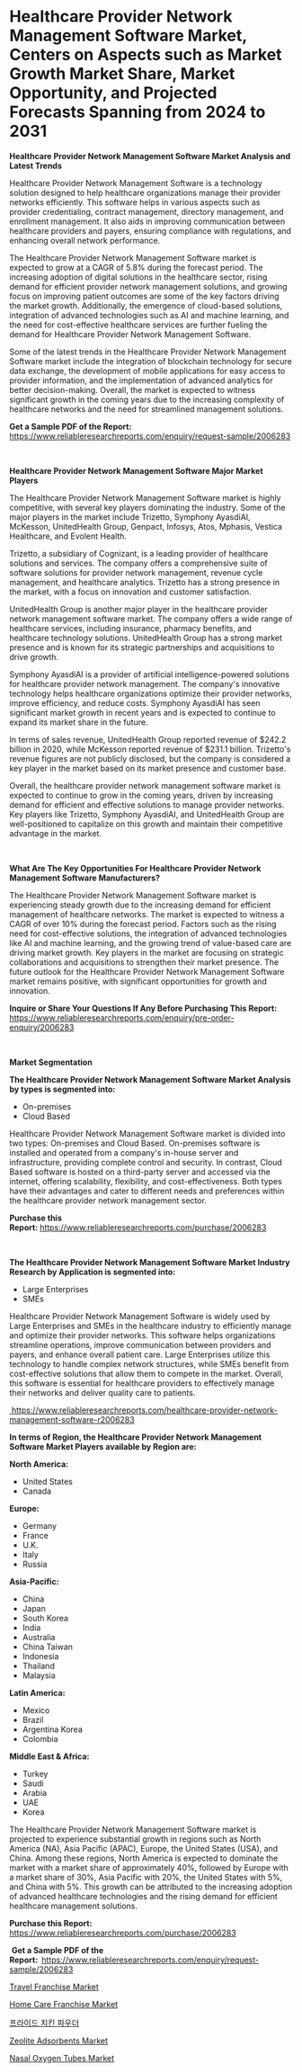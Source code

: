 <p><h1>Healthcare Provider Network Management Software Market, Centers on Aspects such as Market Growth Market Share, Market Opportunity, and Projected Forecasts Spanning from 2024 to 2031</h1></p><p><strong>Healthcare Provider Network Management Software Market Analysis and Latest Trends</strong></p>
<p><p>Healthcare Provider Network Management Software is a technology solution designed to help healthcare organizations manage their provider networks efficiently. This software helps in various aspects such as provider credentialing, contract management, directory management, and enrollment management. It also aids in improving communication between healthcare providers and payers, ensuring compliance with regulations, and enhancing overall network performance.</p><p>The Healthcare Provider Network Management Software market is expected to grow at a CAGR of 5.8% during the forecast period. The increasing adoption of digital solutions in the healthcare sector, rising demand for efficient provider network management solutions, and growing focus on improving patient outcomes are some of the key factors driving the market growth. Additionally, the emergence of cloud-based solutions, integration of advanced technologies such as AI and machine learning, and the need for cost-effective healthcare services are further fueling the demand for Healthcare Provider Network Management Software.</p><p>Some of the latest trends in the Healthcare Provider Network Management Software market include the integration of blockchain technology for secure data exchange, the development of mobile applications for easy access to provider information, and the implementation of advanced analytics for better decision-making. Overall, the market is expected to witness significant growth in the coming years due to the increasing complexity of healthcare networks and the need for streamlined management solutions.</p></p>
<p><strong>Get a Sample PDF of the Report:&nbsp;</strong> <a href="https://www.reliableresearchreports.com/enquiry/request-sample/2006283">https://www.reliableresearchreports.com/enquiry/request-sample/2006283</a></p>
<p>&nbsp;</p>
<p><strong>Healthcare Provider Network Management Software Major Market Players</strong></p>
<p><p>The Healthcare Provider Network Management Software market is highly competitive, with several key players dominating the industry. Some of the major players in the market include Trizetto, Symphony AyasdiAI, McKesson, UnitedHealth Group, Genpact, Infosys, Atos, Mphasis, Vestica Healthcare, and Evolent Health.</p><p>Trizetto, a subsidiary of Cognizant, is a leading provider of healthcare solutions and services. The company offers a comprehensive suite of software solutions for provider network management, revenue cycle management, and healthcare analytics. Trizetto has a strong presence in the market, with a focus on innovation and customer satisfaction.</p><p>UnitedHealth Group is another major player in the healthcare provider network management software market. The company offers a wide range of healthcare services, including insurance, pharmacy benefits, and healthcare technology solutions. UnitedHealth Group has a strong market presence and is known for its strategic partnerships and acquisitions to drive growth.</p><p>Symphony AyasdiAI is a provider of artificial intelligence-powered solutions for healthcare provider network management. The company's innovative technology helps healthcare organizations optimize their provider networks, improve efficiency, and reduce costs. Symphony AyasdiAI has seen significant market growth in recent years and is expected to continue to expand its market share in the future.</p><p>In terms of sales revenue, UnitedHealth Group reported revenue of $242.2 billion in 2020, while McKesson reported revenue of $231.1 billion. Trizetto's revenue figures are not publicly disclosed, but the company is considered a key player in the market based on its market presence and customer base.</p><p>Overall, the healthcare provider network management software market is expected to continue to grow in the coming years, driven by increasing demand for efficient and effective solutions to manage provider networks. Key players like Trizetto, Symphony AyasdiAI, and UnitedHealth Group are well-positioned to capitalize on this growth and maintain their competitive advantage in the market.</p></p>
<p>&nbsp;</p>
<p><strong>What Are The Key Opportunities For Healthcare Provider Network Management Software Manufacturers?</strong></p>
<p><p>The Healthcare Provider Network Management Software market is experiencing steady growth due to the increasing demand for efficient management of healthcare networks. The market is expected to witness a CAGR of over 10% during the forecast period. Factors such as the rising need for cost-effective solutions, the integration of advanced technologies like AI and machine learning, and the growing trend of value-based care are driving market growth. Key players in the market are focusing on strategic collaborations and acquisitions to strengthen their market presence. The future outlook for the Healthcare Provider Network Management Software market remains positive, with significant opportunities for growth and innovation.</p></p>
<p><strong>Inquire or Share Your Questions If Any Before Purchasing This Report:</strong> <a href="https://www.reliableresearchreports.com/enquiry/pre-order-enquiry/2006283">https://www.reliableresearchreports.com/enquiry/pre-order-enquiry/2006283</a></p>
<p>&nbsp;</p>
<p><strong>Market Segmentation</strong></p>
<p><strong>The Healthcare Provider Network Management Software Market Analysis by types is segmented into:</strong></p>
<p><ul><li>On-premises</li><li>Cloud Based</li></ul></p>
<p><p>Healthcare Provider Network Management Software market is divided into two types: On-premises and Cloud Based. On-premises software is installed and operated from a company's in-house server and infrastructure, providing complete control and security. In contrast, Cloud Based software is hosted on a third-party server and accessed via the internet, offering scalability, flexibility, and cost-effectiveness. Both types have their advantages and cater to different needs and preferences within the healthcare provider network management sector.</p></p>
<p><strong>Purchase this Report:&nbsp;</strong><a href="https://www.reliableresearchreports.com/purchase/2006283">https://www.reliableresearchreports.com/purchase/2006283</a></p>
<p>&nbsp;</p>
<p><strong>The Healthcare Provider Network Management Software Market Industry Research by Application is segmented into:</strong></p>
<p><ul><li>Large Enterprises</li><li>SMEs</li></ul></p>
<p><p>Healthcare Provider Network Management Software is widely used by Large Enterprises and SMEs in the healthcare industry to efficiently manage and optimize their provider networks. This software helps organizations streamline operations, improve communication between providers and payers, and enhance overall patient care. Large Enterprises utilize this technology to handle complex network structures, while SMEs benefit from cost-effective solutions that allow them to compete in the market. Overall, this software is essential for healthcare providers to effectively manage their networks and deliver quality care to patients.</p></p>
<p><a href="https://www.reliableresearchreports.com/healthcare-provider-network-management-software-r2006283">&nbsp;https://www.reliableresearchreports.com/healthcare-provider-network-management-software-r2006283</a></p>
<p><strong>In terms of Region, the Healthcare Provider Network Management Software Market Players available by Region are:</strong></p>
<p>
    <p> <strong> North America: </strong>
        <ul>
            <li>United States</li>
            <li>Canada</li>
        </ul>
        </p> 
    <p> <strong> Europe: </strong>
        <ul>
            <li>Germany</li>
            <li>France</li>
            <li>U.K.</li>
            <li>Italy</li>
            <li>Russia</li>
        </ul>
        </p> 
    <p> <strong> Asia-Pacific: </strong>
        <ul>
            <li>China</li>
            <li>Japan</li>
            <li>South Korea</li>
            <li>India</li>
            <li>Australia</li>
            <li>China Taiwan</li>
            <li>Indonesia</li>
            <li>Thailand</li>
            <li>Malaysia</li>
        </ul>
        </p> 
    <p> <strong> Latin America: </strong>
        <ul>
            <li>Mexico</li>
            <li>Brazil</li>
            <li>Argentina Korea</li>
            <li>Colombia</li>
        </ul>
        </p> 
    <p> <strong> Middle East & Africa: </strong>
        <ul>
            <li>Turkey</li>
            <li>Saudi</li>
            <li>Arabia</li>
            <li>UAE</li>
            <li>Korea</li>
        </ul>
    </p>
    </p>
<p><p>The Healthcare Provider Network Management Software market is projected to experience substantial growth in regions such as North America (NA), Asia Pacific (APAC), Europe, the United States (USA), and China. Among these regions, North America is expected to dominate the market with a market share of approximately 40%, followed by Europe with a market share of 30%, Asia Pacific with 20%, the United States with 5%, and China with 5%. This growth can be attributed to the increasing adoption of advanced healthcare technologies and the rising demand for efficient healthcare management solutions.</p></p>
<p><strong>Purchase this Report: </strong><a href="https://www.reliableresearchreports.com/purchase/2006283">https://www.reliableresearchreports.com/purchase/2006283</a></p>
<p>&nbsp;<strong>Get a Sample PDF of the Report:&nbsp;&nbsp;</strong><a href="https://www.reliableresearchreports.com/enquiry/request-sample/2006283">https://www.reliableresearchreports.com/enquiry/request-sample/2006283</a></p>
<p><strong></strong></p>
<p><p><a href="https://github.com/ranaacryptoaddmin/Market-Research-Report-List-1/blob/main/travel-franchise-market.md">Travel Franchise Market</a></p><p><a href="https://github.com/RoccoManning/Market-Research-Report-List-6/blob/main/home-care-franchise-market.md">Home Care Franchise Market</a></p><p><a href="https://medium.com/@pwhkjukf5/%EC%B9%98%ED%82%A8-%EA%B0%80%EB%A3%A8-%EC%8B%9C%EC%9E%A5-2024%EB%85%84%EB%B6%80%ED%84%B0-2031%EB%85%84%EA%B9%8C%EC%A7%80%EC%9D%98-%EC%82%B0%EC%97%85-%ED%8A%B8%EB%A0%8C%EB%93%9C%EC%99%80-%EC%98%88%EC%B8%A1-c399722c34c7">프라이드 치킨 파우더</a></p><p><a href="https://medium.com/@carlahoustonh51/zeolite-adsorbents-market-a-global-and-regional-analysis-focus-on-region-country-level-57f1360a2d79">Zeolite Adsorbents Market</a></p><p><a href="https://www.linkedin.com/pulse/analyzing-nasal-oxygen-tubes-market-dynamics-growth-drivers-2du5f">Nasal Oxygen Tubes Market</a></p></p>